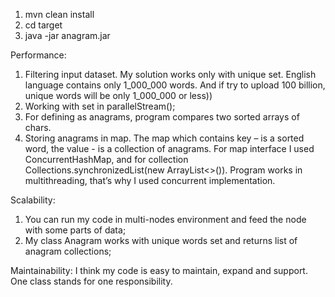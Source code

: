 1) mvn clean install
2) cd target
3) java -jar anagram.jar <txt-file-name>

Performance:
1) Filtering input dataset. My solution works only with unique set. English language contains only 1_000_000 words. And if try to upload 100 billion, unique words will be only 1_000_000 or less))
2) Working with set in parallelStream();
3) For defining as anagrams, program compares two sorted arrays of chars.
4) Storing anagrams in map. The map which contains key – is a sorted word, the value - is a collection of anagrams. For map interface I used ConcurrentHashMap, and for collection  Collections.synchronizedList(new ArrayList<>()).
Program works in multithreading, that’s why I used concurrent implementation.

Scalability:
1) You can run my code in multi-nodes environment and feed the node with some parts of data;
2) My class Anagram works with unique words set and returns list of anagram collections;

Maintainability:
I think my code is easy to maintain, expand and support.
One class stands for one responsibility.
